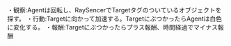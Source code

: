 ・観察:Agentは回転し、RaySencerでTargetタグのついているオブジェクトを探す。
・行動:Targetに向かって加速する。TargetにぶつかったらAgentは白色に変化する。
・報酬:Targetにぶつかったらプラス報酬、時間経過でマイナス報酬
